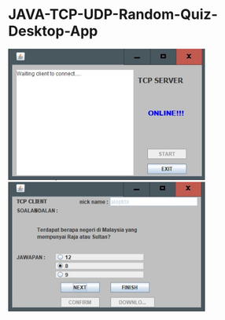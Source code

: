 # JAVA-TCP-UDP-Random-Quiz-Desktop-App
  <a href="https://github.com/aloptrbl/JAVA-TCP-UDP-Random-Quiz-Desktop-App">
   <img src="/screenshots/tcp-server.jpg" alt="Server" width="400" style="display='flex';justifyContent:'center'" />
  </a>
    <a href="https://github.com/aloptrbl/JAVA-TCP-UDP-Random-Quiz-Desktop-App">
   <img src="/screenshots/tcp-client.jpg" alt="Server" width="400" style="display='flex';justifyContent:'center'" />
  </a>

